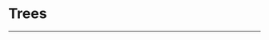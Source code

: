 <!--{type:Title slide}-->
<!--{title:Trees}-->

# Trees

-------------------------------------------------
[for speaker]: <> (Today we are going to learn about tree data structures. In order to do so, it is important that we understand the essential terminology)


